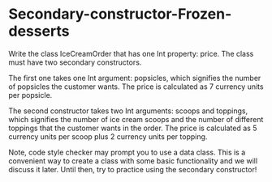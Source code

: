 # Secondary-constructor-Frozen-desserts
Write the class IceCreamOrder that has one Int property: price. The class must have two secondary constructors.

The first one takes one Int argument: popsicles, which signifies the number of popsicles the customer wants. The price is calculated as 7 currency units per popsicle.

The second constructor takes two Int arguments: scoops and toppings, which signifies the number of ice cream scoops and the number of different toppings that the customer wants in the order. The price is calculated as 5 currency units per scoop plus 2 currency units per topping.

Note, code style checker may prompt you to use a data class. This is a convenient way to create a class with some basic functionality and we will discuss it later. Until then, try to practice using the secondary constructor!
